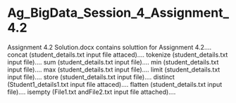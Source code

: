# Ag_BigData_Session_4_Assignment_4.2

Assignment 4.2 Solution.docx contains soluttion for Assignment 4.2....
concat	(student_details.txt input file attaced)....
tokenize	(student_details.txt input file)....
sum	(student_details.txt input file)....
min	(student_details.txt input file)....
max	(student_details.txt input file)....
limit	(student_details.txt input file)....
store	(student_details.txt input file)....
distinct	(Student1_details1.txt input file attaced)....
flatten	(student_details.txt input file)....
isempty	(File1.txt andFile2.txt input file attached)....
